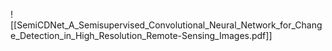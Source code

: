 ![[SemiCDNet_A_Semisupervised_Convolutional_Neural_Network_for_Change_Detection_in_High_Resolution_Remote-Sensing_Images.pdf]]
